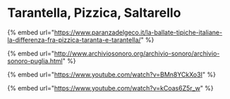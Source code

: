 # Tarantella, Pizzica, Saltarello

{% embed url="https://www.paranzadelgeco.it/la-ballate-tipiche-italiane-la-differenza-fra-pizzica-taranta-e-tarantella/" %}

{% embed url="http://www.archiviosonoro.org/archivio-sonoro/archivio-sonoro-puglia.html" %}

{% embed url="https://www.youtube.com/watch?v=BMn8YCkXo3I" %}

{% embed url="https://www.youtube.com/watch?v=kCoas6Z5r_w" %}
